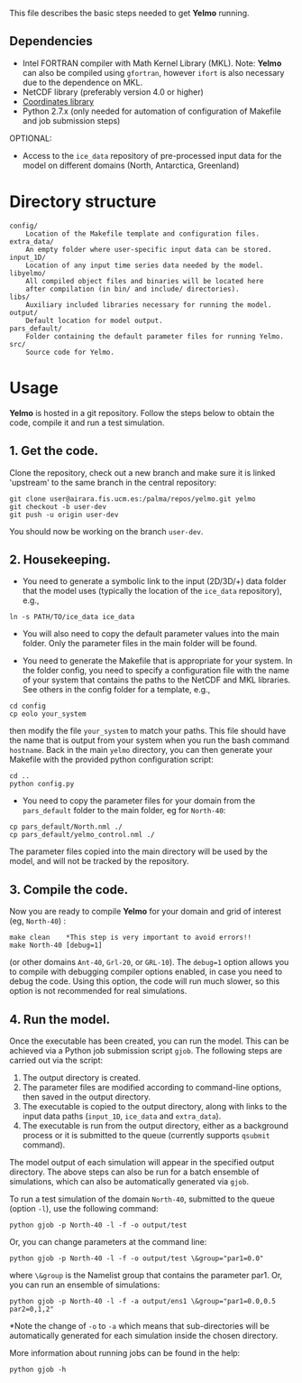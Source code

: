This file describes the basic steps needed to get **Yelmo**
running.

## Dependencies

- Intel FORTRAN compiler with Math Kernel Library (MKL).
Note: **Yelmo** can also be compiled using `gfortran`, however `ifort`
is also necessary due to the dependence on MKL.
- NetCDF library (preferably version 4.0 or higher)
- [Coordinates library](https://github.com/alex-robinson/coordinates "alex-robinson/coordinates")
- Python 2.7.x (only needed for automation of configuration of Makefile
and job submission steps)

OPTIONAL:

- Access to the `ice_data` repository of pre-processed
input data for the model on different domains (North, Antarctica,
Greenland)

# Directory structure

```
config/
    Location of the Makefile template and configuration files.
extra_data/
    An empty folder where user-specific input data can be stored.
input_1D/
    Location of any input time series data needed by the model.
libyelmo/
    All compiled object files and binaries will be located here
    after compilation (in bin/ and include/ directories).
libs/
    Auxiliary included libraries necessary for running the model.
output/
    Default location for model output.
pars_default/
    Folder containing the default parameter files for running Yelmo.
src/
    Source code for Yelmo.
```

# Usage

**Yelmo** is hosted in a git repository. Follow the steps below to
obtain the code, compile it and run a test simulation.

## 1. Get the code.

Clone the repository, check out a new branch and make sure it is linked 'upstream' to the same branch in the central repository:

```
git clone user@airara.fis.ucm.es:/palma/repos/yelmo.git yelmo
git checkout -b user-dev
git push -u origin user-dev
```
You should now be working on the branch `user-dev`.

## 2. Housekeeping.

- You need to generate a symbolic link to the input (2D/3D/+) data folder that the model uses (typically the location of the `ice_data` repository), e.g.,

```
ln -s PATH/TO/ice_data ice_data
```
- You will also need to copy the default parameter values into the main folder. Only the parameter files in the main folder will be found.

- You need to generate the Makefile that is appropriate for your system. In the folder config, you need to specify a configuration file with the name of your system that contains the paths to the NetCDF and MKL libraries. See others in the config folder for a template, e.g.,

```
cd config
cp eolo your_system
```
then modify the file `your_system` to match your paths. This file should have the name that is output from your system when you run the bash command `hostname`. Back in the main `yelmo` directory, you can then generate your Makefile with the provided python configuration script:

```
cd ..
python config.py
```

- You need to copy the parameter files for your domain from the `pars_default` folder to the main folder, eg for `North-40`:

```
cp pars_default/North.nml ./
cp pars_default/yelmo_control.nml ./
```
The parameter files copied into the main directory will be used by
the model, and will not be tracked by the repository.

## 3. Compile the code.

Now you are ready to compile **Yelmo** for your domain and grid of interest (eg, `North-40`) :

```
make clean    *This step is very important to avoid errors!!
make North-40 [debug=1]
```
(or other domains `Ant-40`, `Grl-20`, or `GRL-10`). The `debug=1` option allows you to compile with debugging compiler options enabled, in case you need to debug the code. Using this option, the code will run much slower, so this option is not recommended for real simulations.

## 4. Run the model.

Once the executable has been created, you can run the model. This can be
achieved via a Python job submission script `gjob`. The following steps
are carried out via the script:

1. The output directory is created.
2. The parameter files are modified according to command-line options,
then saved in the output directory.
3. The executable is copied to the output directory, along with
links to the input data paths (`input_1D`, `ice_data` and `extra_data`).
4. The executable is run from the output directory, either as a background process or it is submitted to the queue (currently supports `qsubmit` command).

The model output of each simulation will appear in the specified output directory. The above steps can also be run for a batch ensemble of simulations, which can also be automatically generated via `gjob`.

To run a test simulation of the domain `North-40`, submitted to the queue (option `-l`), use the following command:

```
python gjob -p North-40 -l -f -o output/test
```

Or, you can change parameters at the command line:

```
python gjob -p North-40 -l -f -o output/test \&group="par1=0.0"
```
where `\&group` is the Namelist group that contains the parameter par1.
Or, you can run an ensemble of simulations:

```
python gjob -p North-40 -l -f -a output/ens1 \&group="par1=0.0,0.5 par2=0,1,2"
```
\*Note the change of `-o` to `-a` which means that sub-directories will be automatically generated for each simulation inside the chosen directory.

More information about running jobs can be found in the help:

```
python gjob -h
```
